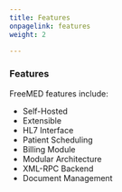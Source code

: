 ```yaml
---
title: Features
onpagelink: features
weight: 2

---
```


### **Features**

FreeMED features include:

*   Self-Hosted
*   Extensible
*   HL7 Interface
*   Patient Scheduling
*   Billing Module 
*   Modular Architecture 
*   XML-RPC Backend
*   Document Management 

 
